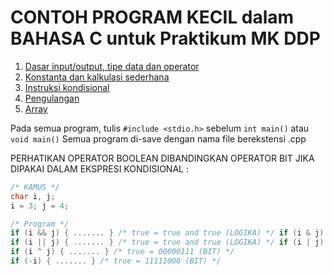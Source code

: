 # CONTOH PROGRAM KECIL dalam BAHASA C untuk Praktikum MK DDP

1. [Dasar input/output, tipe data dan operator](./input-output-tipe-data-operator/)
2. [Konstanta dan kalkulasi sederhana](./konstanta-dan-kalkulasi-sederhana/)
3. [Instruksi kondisional](./instruksi-kondisional/)
4. [Pengulangan](./pengulangan/)
5. [Array](./array/)

Pada semua program, tulis `#include <stdio.h>` sebelum `int main()` atau `void main()`
Semua program di-save dengan nama file berekstensi .cpp

PERHATIKAN OPERATOR BOOLEAN DIBANDINGKAN OPERATOR BIT JIKA DIPAKAI DALAM
EKSPRESI KONDISIONAL :  

```cpp
/* KAMUS */  
char i, j;  
i = 3; j = 4;

/* Program */
if (i && j) { ....... } /* true = true and true (LOGIKA) */ if (i & j) { ....... } /* false = 00000000 (BIT) */
if (i || j) { ....... } /* true = true and true (LOGIKA) */ if (i | j) { ....... } /* true = 00000111 (BIT) */
if (i ^ j) { ....... } /* true = 00000111 (BIT) */
if (-i) { ....... } /* true = 11111000 (BIT) */
```
